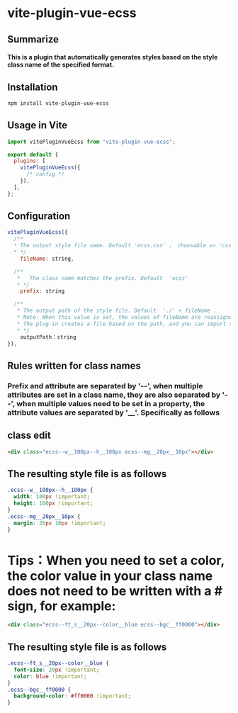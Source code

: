 # vite-plugin-vue-ecss

## Summarize

#### This is a plugin that automatically generates styles based on the style class name of the specified format.

## Installation

```sh
npm install vite-plugin-vue-ecss
```

## Usage in Vite

```js
import vitePluginVueEcss from "vite-plugin-vue-ecss";

export default {
  plugins: [
    vitePluginVueEcss({
      /* config */
    }),
  ],
};
```

## Configuration

```js
vitePluginVueEcss({
  /**
  * The output style file name. Default 'ecss.css' ， choosable => 'css' | 'less' | 'scss' | 'sass'
  * */
    fileName: string,

  /**
   *   The class name matches the prefix. Default  'ecss'
   * */
    prefix: string

  /**
   * The output path of the style file. Default  './' + fileName .
   * Note: When this value is set, the values of fileName are reassigned with the corresponding string from the path.
   * The plug-in creates a file based on the path, and you can import the file into your project
   * */
    outputPath：string
}),

```

## Rules written for class names

### Prefix and attribute are separated by '--', when multiple attributes are set in a class name, they are also separated by '--', when multiple values need to be set in a property, the attribute values are separated by '\_\_'. Specifically as follows

## class edit

```html
<div class="ecss--w__100px--h__100px ecss--mg__20px__10px"></div>
```

## The resulting style file is as follows

```css
.ecss--w__100px--h__100px {
  width: 100px !important;
  height: 100px !important;
}
.ecss--mg__20px__10px {
  margin: 20px 10px !important;
}
```

# Tips：When you need to set a color, the color value in your class name does not need to be written with a # sign, for example:

```html
<div class="ecss--ft_s__20px--color__blue ecss--bgc__ff0000"></div>
```

## The resulting style file is as follows

```css
.ecss--ft_s__20px--color__blue {
  font-size: 20px !important;
  color: blue !important;
}
.ecss--bgc__ff0000 {
  background-color: #ff0000 !important;
}
```
